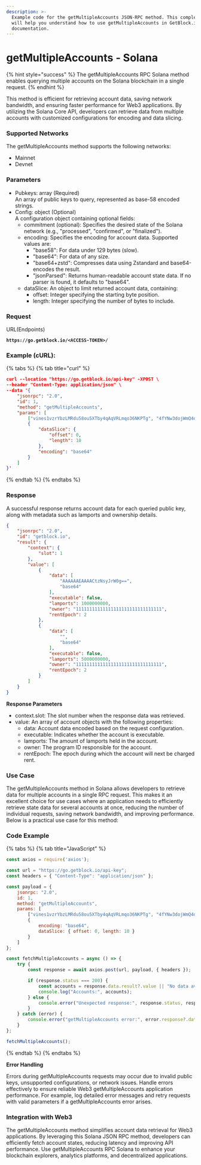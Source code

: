 ```yaml
---
description: >-
  Example code for the getMultipleAccounts JSON-RPC method. This complete guide
  will help you understand how to use getMultipleAccounts in GetBlock.io Web3
  documentation.
---
```


# getMultipleAccounts - Solana

{% hint style="success" %}
The getMultipleAccounts RPC Solana method enables querying multiple accounts on the Solana blockchain in a single request.
{% endhint %}

&#x20;This method is efficient for retrieving account data, saving network bandwidth, and ensuring faster performance for Web3 applications. By utilizing the Solana Core API, developers can retrieve data from multiple accounts with customized configurations for encoding and data slicing.

### **Supported Networks**

The getMultipleAccounts method supports the following networks:

* Mainnet
* Devnet

### Parameters

* Pubkeys: array (Required)\
  An array of public keys to query, represented as base-58 encoded strings.
* Config: object (Optional)\
  A configuration object containing optional fields:
  * commitment (optional): Specifies the desired state of the Solana network (e.g., "processed", "confirmed", or "finalized").
  * encoding: Specifies the encoding for account data. Supported values are:
    * "base58": For data under 129 bytes (slow).
    * "base64": For data of any size.
    * "base64+zstd": Compresses data using Zstandard and base64-encodes the result.
    * "jsonParsed": Returns human-readable account state data. If no parser is found, it defaults to "base64".
  * dataSlice: An object to limit returned account data, containing:
    * offset: Integer specifying the starting byte position.
    * length: Integer specifying the number of bytes to include.

### Request

URL(Endpoints)

<pre class="language-json" data-full-width="false"><code class="lang-json"><strong>https://go.getblock.io/&#x3C;ACCESS-TOKEN>/
</strong></code></pre>

### Example (cURL):

{% tabs %}
{% tab title="curl" %}
```json
curl --location "https://go.getblock.io/api-key" -XPOST \
--header "Content-Type: application/json" \
--data '{
    "jsonrpc": "2.0",
    "id": 1,
    "method": "getMultipleAccounts",
    "params": [
        ["vines1vzrYbzLMRdu58ou5XTby4qAqVRLmqo36NKPTg", "4fYNw3dojWmQ4dXtSGE9epjRGy9pFSx62YypT7avPYvA"], 
        {
            "dataSlice": {
                "offset": 0,
                "length": 10
            },
            "encoding": "base64"
        }
    ]
}'
```
{% endtab %}
{% endtabs %}

### Response

A successful response returns account data for each queried public key, along with metadata such as lamports and ownership details.

```json
{
    "jsonrpc": "2.0",
    "id": "getblock.io",
    "result": {
        "context": {
            "slot": 1
        },
        "value": [
            {
                "data": [
                    "AAAAAAEAAAACtzNsyJrW0g==",
                    "base64"
                ],
                "executable": false,
                "lamports": 1000000000,
                "owner": "11111111111111111111111111111111",
                "rentEpoch": 2
            },
            {
                "data": [
                    "",
                    "base64"
                ],
                "executable": false,
                "lamports": 5000000000,
                "owner": "11111111111111111111111111111111",
                "rentEpoch": 2
            }
        ]
    }
}
```

**Response Parameters**

* context.slot: The slot number when the response data was retrieved.
* value: An array of account objects with the following properties:
  * data: Account data encoded based on the request configuration.
  * executable: Indicates whether the account is executable.
  * lamports: The amount of lamports held in the account.
  * owner: The program ID responsible for the account.
  * rentEpoch: The epoch during which the account will next be charged rent.

### Use Case

The getMultipleAccounts method in Solana allows developers to retrieve data for multiple accounts in a single RPC request. This makes it an excellent choice for use cases where an application needs to efficiently retrieve state data for several accounts at once, reducing the number of individual requests, saving network bandwidth, and improving performance. Below is a practical use case for this method:

### Code Example

{% tabs %}
{% tab title="JavaScript" %}
```javascript
const axios = require('axios');

const url = "https://go.getblock.io/api-key"; 
const headers = { "Content-Type": "application/json" };

const payload = {
    jsonrpc: "2.0",
    id: 1, 
    method: "getMultipleAccounts",
    params: [
        ["vines1vzrYbzLMRdu58ou5XTby4qAqVRLmqo36NKPTg", "4fYNw3dojWmQ4dXtSGE9epjRGy9pFSx62YypT7avPYvA"],
        {
            encoding: "base64",
            dataSlice: { offset: 0, length: 10 }
        }
    ]
};

const fetchMultipleAccounts = async () => {
    try {
        const response = await axios.post(url, payload, { headers });

        if (response.status === 200) {
            const accounts = response.data.result?.value || "No data available";
            console.log("Accounts:", accounts);
        } else {
            console.error("Unexpected response:", response.status, response.statusText);
        }
    } catch (error) {
        console.error("getMultipleAccounts error:", error.response?.data || error.message);
    }
};

fetchMultipleAccounts();

```
{% endtab %}
{% endtabs %}

**Error Handling**

Errors during getMultipleAccounts requests may occur due to invalid public keys, unsupported configurations, or network issues. Handle errors effectively to ensure reliable Web3 getMultipleAccounts application performance. For example, log detailed error messages and retry requests with valid parameters if a getMultipleAccounts error arises.

### Integration with Web3

The getMultipleAccounts method simplifies account data retrieval for Web3 applications. By leveraging this Solana JSON RPC method, developers can efficiently fetch account states, reducing latency and improving API performance. Use getMultipleAccounts RPC Solana to enhance your blockchain explorers, analytics platforms, and decentralized applications.
